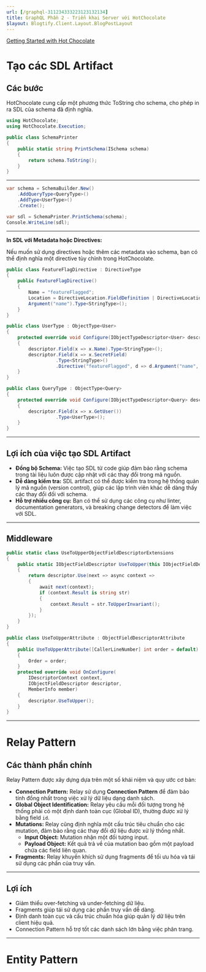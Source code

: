 ```yaml
---
url: [/graphql-311234333223123132134]
title: GraphQL Phần 2 - Triển khai Server với HotChocolate
$layout: Blogtify.Client.Layout.BlogPostLayout
---
```



[Getting Started with Hot Chocolate](https://chillicream.com/docs/hotchocolate/v14/get-started-with-graphql-in-net-core)


# Tạo các SDL Artifact

## Các bước

HotChocolate cung cấp một phương thức ToString cho schema, cho phép in ra SDL của schema đã định nghĩa.

```csharp
using HotChocolate;
using HotChocolate.Execution;

public class SchemaPrinter
{
	public static string PrintSchema(ISchema schema)
	{
		return schema.ToString();
	}
}
```

---

```csharp
var schema = SchemaBuilder.New()
	.AddQueryType<QueryType>()
	.AddType<UserType>()
	.Create();

var sdl = SchemaPrinter.PrintSchema(schema);
Console.WriteLine(sdl);
```

---

**In SDL với Metadata hoặc Directives:**

Nếu muốn sử dụng directives hoặc thêm các metadata vào schema, bạn có thể định nghĩa một directive tùy chỉnh trong HotChocolate.

```csharp
public class FeatureFlagDirective : DirectiveType
{
	public FeatureFlagDirective()
	{
		Name = "featureFlagged";
		Location = DirectiveLocation.FieldDefinition | DirectiveLocation.TypeDefinition;
		Argument("name").Type<StringType>();
	}
}

public class UserType : ObjectType<User>
{
	protected override void Configure(IObjectTypeDescriptor<User> descriptor)
	{
		descriptor.Field(x => x.Name).Type<StringType>();
		descriptor.Field(x => x.SecretField)
				  .Type<StringType>()
				  .Directive("featureFlagged", d => d.Argument("name", "secret"));
	}
}

public class QueryType : ObjectType<Query>
{
	protected override void Configure(IObjectTypeDescriptor<Query> descriptor)
	{
		descriptor.Field(x => x.GetUser())
				  .Type<UserType>();
	}
}
```

---

## Lợi ích của việc tạo SDL Artifact

* **Đồng bộ Schema:** Việc tạo SDL từ code giúp đảm bảo rằng schema trong tài liệu luôn được cập nhật với các thay đổi trong mã nguồn.
* **Dễ dàng kiểm tra:** SDL artifact có thể được kiểm tra trong hệ thống quản lý mã nguồn (version control), giúp các lập trình viên khác dễ dàng thấy các thay đổi đối với schema.
* **Hỗ trợ nhiều công cụ:** Bạn có thể sử dụng các công cụ như linter, documentation generators, và breaking change detectors để làm việc với SDL.

---

## Middleware

```csharp
public static class UseToUpperObjectFieldDescriptorExtensions
{
	public static IObjectFieldDescriptor UseToUpper(this IObjectFieldDescriptor descriptor)
	{
		return descriptor.Use(next => async context =>
		{
			await next(context);
			if (context.Result is string str)
			{
				context.Result = str.ToUpperInvariant();
			}
		});
	}
}

public class UseToUpperAttribute : ObjectFieldDescriptorAttribute
{
	public UseToUpperAttribute([CallerLineNumber] int order = default)
	{
		Order = order;
	}
	protected override void OnConfigure(
		IDescriptorContext context,
		IObjectFieldDescriptor descriptor,
		MemberInfo member)
	{
		descriptor.UseToUpper();
	}
}
```



---


# Relay Pattern

## Các thành phần chính

Relay Pattern được xây dựng dựa trên một số khái niệm và quy ước cơ bản:

* **Connection Pattern:** Relay sử dụng **Connection Pattern** để đảm bảo tính đồng nhất trong việc xử lý dữ liệu dạng danh sách.
* **Global Object Identification:** Relay yêu cầu mỗi đối tượng trong hệ thống phải có một định danh toàn cục (Global ID), thường được xử lý bằng field `id`.
* **Mutations:** Relay cũng định nghĩa một cấu trúc tiêu chuẩn cho các mutation, đảm bảo rằng các thay đổi dữ liệu được xử lý thống nhất.
	* **Input Object:** Mutation nhận một đối tượng input.
	* **Payload Object:** Kết quả trả về của mutation bao gồm một payload chứa các field liên quan.
* **Fragments:** Relay khuyến khích sử dụng fragments để tối ưu hóa và tái sử dụng các phần của truy vấn.

---

## Lợi ích

* Giảm thiểu over-fetching và under-fetching dữ liệu.
* Fragments giúp tái sử dụng các phần truy vấn dễ dàng.
* Định danh toàn cục và cấu trúc chuẩn hóa giúp quản lý dữ liệu trên client hiệu quả.
* Connection Pattern hỗ trợ tốt các danh sách lớn bằng việc phân trang.


---

# Entity Pattern




